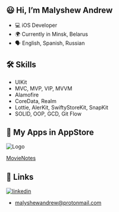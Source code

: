 
## 😃 Hi, I’m Malyshew Andrew
- 💻 iOS Developer
- 🌍 Currently in Minsk, Belarus
- 🗣️ English, Spanish, Russian

## 🛠 Skills
- UIKit
- MVC, MVP, VIP, MVVM
- Alamofire
- CoreData, Realm
- Lottie, AlerKit, SwiftyStoreKit, SnapKit
- SOLID, OOP, GCD, Git Flow

## 📲 My Apps in AppStore
![Logo](https://thumb.tildacdn.pub/tild3632-3832-4837-b939-336232346466/-/format/webp/APP_ICON_3.png)

[MovieNotes](https://apps.apple.com/us/app/movienotes/id6477357057)

## 🔗 Links

[![linkedin](https://img.shields.io/badge/linkedin-0A66C2?style=for-the-badge&logo=linkedin&logoColor=white)](https://www.linkedin.com/in/malyshewandrew/)
- malyshewandrew@protonmail.com
